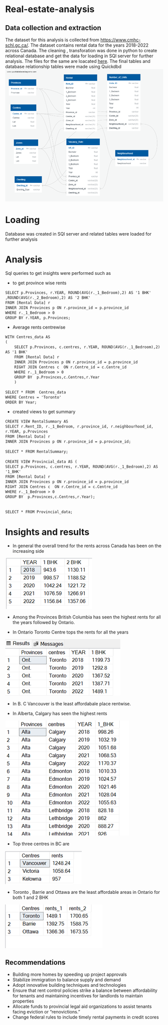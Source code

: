 # Real-estate-analysis

## Data collection and extraction

The dataset for this analysis is collected from https://www.cmhc-schl.gc.ca/. The dataset contains rental data for the years 2018-2022 across Canada. The cleaning , transforation was done in python to create relational database and get the data for loading in SQl server for further analysis. The files for the same are loacated [here](Extraction_tranformation.ipynb). The final tables and database relationship tables were made using Quickdbd 
![image](Results/QuickDBD-export%20(2).png)

# Loading 
Database was created in SQl server and related tables were loaded for further analysis

# Analysis
Sql queries to get insights were performed such as
- to get province wise rents
~~~
SELECT p.Provinces, r.YEAR, ROUND(AVG(r._1_Bedroom),2) AS '1 BHK' ,ROUND(AVG(r._2_Bedroom),2) AS '2 BHK'
FROM [Rental Data] r
INNER JOIN Provinces p ON r.province_id = p.province_id
WHERE r._1_Bedroom > 0
GROUP BY r.YEAR, p.Provinces;
 ~~~

- Average rents centrewise
~~~ 
WITH Centres_data AS
(
	SELECT p.Provinces, c.centres, r.YEAR, ROUND(AVG(r._1_Bedroom),2) AS '1 BHK' 
	FROM [Rental Data] r
	INNER JOIN Provinces p ON r.province_id = p.province_id
	RIGHT JOIN Centres c  ON r.Centre_id = c.Centre_id
	WHERE r._1_Bedroom > 0
	GROUP BY  p.Provinces,c.Centres,r.Year
	)

SELECT * FROM  Centres_data
WHERE Centres = 'Toronto'
ORDER BY Year;
~~~

* created views to get summary
~~~
CREATE VIEW RentalSummary AS
SELECT r.Rent_ID, r._1_Bedroom, r.province_id, r.neighbourhood_id, r.YEAR, p.Provinces
FROM [Rental Data] r
INNER JOIN Provinces p ON r.province_id = p.province_id;

SELECT * FROM RentalSummary;

CREATE VIEW Provincial_data AS (
SELECT p.Provinces, c.centres, r.YEAR, ROUND(AVG(r._1_Bedroom),2) AS '1_BHK' 
FROM [Rental Data] r
INNER JOIN Provinces p ON r.province_id = p.province_id
RIGHT JOIN Centres c  ON r.Centre_id = c.Centre_id
WHERE r._1_Bedroom > 0
GROUP BY  p.Provinces,c.Centres,r.Year);


SELECT * FROM Provincial_data; 
~~~

# Insights and results

- In general the overall trend for the rents across Canada has been on the increasing side 

![](Results/Rnts%20yearwise.png)


- Among the Provinces British Columbia has seen the highest rents for all the years followed by Ontario.

- In Ontario Toronto Centre tops the rents for all the years

![](Results/Average%20rents%20based%20on%20province%20and%20centre.png)


- In B. C Vancouver is the least affordabale place rentwise.


- In Alberta, Calgary has seen the highest rents 

![](Results/Summary%20for%20the%20provinces.png)


- Top three centres in BC are

![](Results/Top%203%20Centres.png)

- Toronto , Barrie and Ottawa are the least affordable areas in Ontario for both 1 and 2 BHK

![](Results//Top%203%20centres%20based%20on%20the%20Year%20and%20Centre.png)

## Recommendations 
- Building more homes by speeding up project approvals
- Stabilize immigration to balance supply and demand
- Adopt innovative building techniques and technologies
- Ensure that rent control policies strike a balance between affordability for tenants and maintaining incentives for landlords to maintain properties
- Allocate funds to provincial legal aid organizations to assist tenants facing eviction or “renovictions.”
- Change federal rules to include timely rental payments in credit scores



